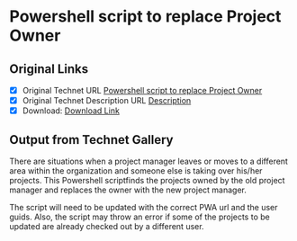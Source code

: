 # Powershell script to replace Project Owner

## Original Links

- [x] Original Technet URL [Powershell script to replace Project Owner](https://gallery.technet.microsoft.com/Powershell-script-to-6c485008)
- [x] Original Technet Description URL [Description](https://gallery.technet.microsoft.com/Powershell-script-to-6c485008/description)
- [x] Download: [Download Link](Download\ProjectOwnerChange.ps1)

## Output from Technet Gallery

There are situations when a project manager leaves or moves to a different area within the organization and someone else is taking over his/her projects. This Powershell scriptfinds the projects owned by the old project manager and replaces the owner with  the new project manager.

The script will need to be updated with the correct PWA url and the user guids. Also, the script may throw an error if some of the projects to be updated are already checked out by a different user.

